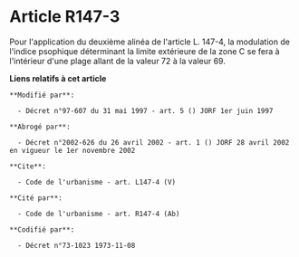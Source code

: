 # Article R147-3

Pour l'application du deuxième alinéa de l'article L. 147-4, la modulation de l'indice psophique déterminant la limite
extérieure de la zone C se fera à l'intérieur d'une plage allant de la valeur 72 à la valeur 69.

**Liens relatifs à cet article**

	**Modifié par**:

	  - Décret n°97-607 du 31 mai 1997 - art. 5 () JORF 1er juin 1997

	**Abrogé par**:

	  - Décret n°2002-626 du 26 avril 2002 - art. 1 () JORF 28 avril 2002 en vigueur le 1er novembre 2002

	**Cite**:

	  - Code de l'urbanisme - art. L147-4 (V)

	**Cité par**:

	  - Code de l'urbanisme - art. R147-4 (Ab)

	**Codifié par**:

	  - Décret n°73-1023 1973-11-08
